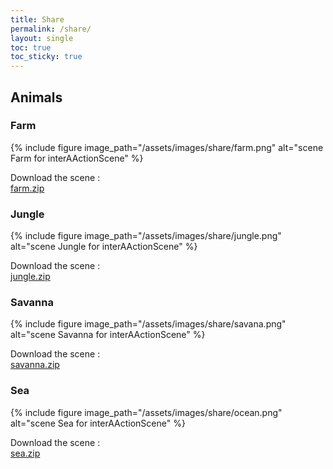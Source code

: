 ```yaml
---
title: Share
permalink: /share/
layout: single
toc: true
toc_sticky: true
---
```


## Animals

### Farm

{% include figure image_path="/assets/images/share/farm.png" alt="scene Farm for interAActionScene" %}

Download the scene : <br>
<i class='fas fa-hand-point-right'></i> [farm.zip](https://github.com/Noars/InteraactionScene/files/7225570/farm.zip)

### Jungle

{% include figure image_path="/assets/images/share/jungle.png" alt="scene Jungle for interAActionScene" %}

Download the scene : <br>
<i class='fas fa-hand-point-right'></i> [jungle.zip](https://github.com/Noars/InteraactionScene/files/7225601/jungle.zip)

### Savanna

{% include figure image_path="/assets/images/share/savana.png" alt="scene Savanna for interAActionScene" %}

Download the scene : <br>
<i class='fas fa-hand-point-right'></i> [savanna.zip](https://github.com/Noars/InteraactionScene/files/7225573/savanna.zip)

### Sea

{% include figure image_path="/assets/images/share/ocean.png" alt="scene Sea for interAActionScene" %}

Download the scene : <br>
<i class='fas fa-hand-point-right'></i> [sea.zip](https://github.com/Noars/InteraactionScene/files/7225574/sea.zip)
